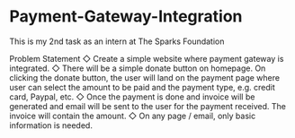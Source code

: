 # Payment-Gateway-Integration

This is my 2nd task as an intern at The Sparks Foundation

Problem Statement
◇ Create a simple website where payment gateway is integrated.
◇ There will be a simple donate button on homepage. On clicking
  the donate button, the user will land on the payment page where
  user can select the amount to be paid and the payment type, e.g.
  credit card, Paypal, etc.
◇ Once the payment is done and invoice will be generated and
  email will be sent to the user for the payment received. The
  invoice will contain the amount.
◇ On any page / email, only basic information is needed.
